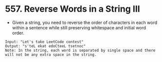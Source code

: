 # 557. Reverse Words in a String III
* Given a string, you need to reverse the order of characters in each word within a sentence while still preserving whitespace and initial word order.
```text
Input: "Let's take LeetCode contest"
Output: "s'teL ekat edoCteeL tsetnoc"
Note: In the string, each word is separated by single space and there will not be any extra space in the string.
```